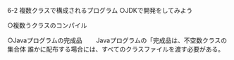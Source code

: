 6-2 複数クラスで構成されるプログラム
○JDKで開発をしてみよう

○複数うクラスのコンパイル


○Javaプログラムの完成品
　　Javaプログラムの「完成品は、不空数クラスの集合体
  誰かに配布する場合には、すべてのクラスファイルを渡す必要がある。
  
  

